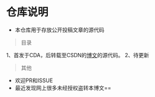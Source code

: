 # 仓库说明
* 本仓库用于存放公开投稿文章的源代码

> 目录

1、首发于CDA，后转载至CSDN的[博文](https://mp.weixin.qq.com/s/3AWWx_q-161CVUi3iETteQ)的源代码。
2、待更新


> 其他

* 欢迎PR和ISSUE
* 最近发现网上很多未经授权盗转本博文==


